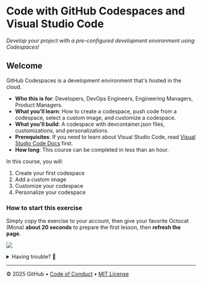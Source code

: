 # Code with GitHub Codespaces and Visual Studio Code

_Develop your project with a pre-configured development environment using Codespaces!_

## Welcome

GitHub Codespaces is a development environment that's hosted in the cloud.

- **Who this is for**: Developers, DevOps Engineers, Engineering Managers, Product Managers.
- **What you'll learn**: How to create a codespace, push code from a codespace, select a custom image, and customize a codespace.
- **What you'll build**: A codespace with devcontainer.json files, customizations, and personalizations.
- **Prerequisites**: If you need to learn about Visual Studio Code, read [Visual Studio Code Docs](https://code.visualstudio.com/docs) first.
- **How long**: This course can be completed in less than an hour.

In this course, you will:

1. Create your first codespace
2. Add a custom image
3. Customize your codespace
4. Personalize your codespace

### How to start this exercise

Simply copy the exercise to your account, then give your favorite Octocat (Mona) **about 20 seconds** to prepare the first lesson, then **refresh the page**.

[![](https://img.shields.io/badge/Copy%20Exercise-%E2%86%92-1f883d?style=for-the-badge&logo=github&labelColor=197935)](https://github.com/new?template_owner=skills-dev&template_name=code-with-codespaces&owner=%40me&name=skills-code-with-codespaces&description=Exercise:+Code+with+Codespaces&visibility=public)

<details>
<summary>Having trouble? 🤷</summary><br/>

When copying the exercise, we recommend the following settings:

- For owner, choose your personal account or an organization to host the repository.
- We recommend creating a public repository, as private repositories will [use Actions minutes](https://docs.github.com/en/billing/managing-billing-for-github-actions/about-billing-for-github-actions).

If the exercise isn't ready in 20 seconds:

1. After your new repository is created, wait about 20 seconds, then refresh the page.
2. Follow the step-by-step instructions in the issue created in your repository.
3. If the page doesn't refresh automatically, please check the [Actions](../../actions) tab.
   - Check to see if a job is running. Sometimes it simply takes a bit longer.
   - If the page shows a failed job, please submit an issue. Nice, you found a bug! 🐛

</details>

---

&copy; 2025 GitHub &bull; [Code of Conduct](https://www.contributor-covenant.org/version/2/1/code_of_conduct/code_of_conduct.md) &bull; [MIT License](https://gh.io/mit)

